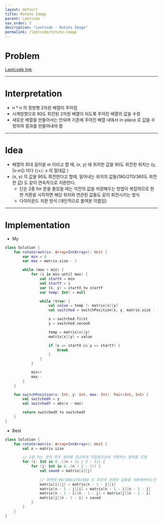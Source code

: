 ```yaml
---
layout: default
title: Rotate Image
parent: Leetcode
nav_order: 3
description: "Leetcode - Rotate Image"
permalink: /leetcode/rotate-image
---
```


# Problem
[Leetcode link](https://leetcode.com/explore/interview/card/top-interview-questions-easy/92/array/770/)

---
# Interpretation
* n * n 의 정방형 2차원 배열이 주어짐
* 시계방향으로 90도 회전된 2차원 배열이 되도록 주어진 배열의 값을 수정
* 새로운 배열을 만들어서는 안되며 기존에 주어진 배열 내에서 in-place 로 값을 수정하여 결과를 만들어내야 함

 ---
# Idea
* 배열의 최대 길이을 m 이라고 할 때, (x, y) 에 위치한 값을 90도 회전한 위치는 (y, |x-m|) 이다 (`|x|`: x 의 절대값 ) 
* (x, y) 의 값을 90도 회전한다고 할때, 밀어내는 위치의 값들(180/270/360도 회전한 값) 도 같이 연속적으로 치환한다.
  * 단순 2중 for 문을 돌았을 때는 이전의 값을 저장해두는 방법이 복잡하므로 한번 치환을 시작하면 해당 위치와 연관된 값들도 같이 회전시키는 방식
  * 다이아몬드 치환 방식 (개인적으로 붙여본 이름임) 

---
# Implementation
* My
````kotlin
class Solution {
    fun rotate(matrix: Array<IntArray>): Unit {
        var min = 0
        var max = matrix.size - 1

        while (max > min) {
            for (i in min until max) {
                val startX = min
                val startY = i
                var (x, y) = startX to startY
                var temp: Int? = null

                while (true) {
                    val value = temp ?: matrix[x][y]
                    val switched = switchPosition(x, y, matrix.size - 1)

                    x = switched.first
                    y = switched.second

                    temp = matrix[x][y]
                    matrix[x][y] = value

                    if (x == startX && y == startY) {
                        break
                    }
                }
            }

            min++
            max--
        }
    }

    fun switchPosition(x: Int, y: Int, max: Int): Pair<Int, Int> {
        val switchedX = y
        val switchedY = abs(x - max)

        return switchedX to switchedY
    }
}
````

* Best

````kotlin
class Solution {
    fun rotate(matrix: Array<IntArray>): Unit {
        val n = matrix.size

        // 2중 for 문의 루프 범위를 정교하게 지정함으로써 치환하는 범위를 조정 
        for (i: Int in 0..((n + 1) / 2 - 1)) {
            for (j: Int in 0..(n / 2 - 1)) {
                val saved = matrix[i][j]
                
                // 한번에 90/180/270/360 도 회전과 관련된 값들을 치환해버리는건 나와 동일한 방식                
                matrix[i][j] = matrix[n - 1 - j][i]
                matrix[n - 1 - j][i] = matrix[n - 1 - i][n - 1 - j]
                matrix[n - 1 - i][n - 1 - j] = matrix[j][n - 1 - i]
                matrix[j][n - 1 - i] = saved
            }
        }
    }
}
````
